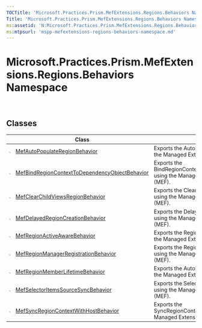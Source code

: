 ```yaml
---
TOCTitle: 'Microsoft.Practices.Prism.MefExtensions.Regions.Behaviors Namespace'
Title: 'Microsoft.Practices.Prism.MefExtensions.Regions.Behaviors Namespace ()'
ms:assetid: 'N:Microsoft.Practices.Prism.MefExtensions.Regions.Behaviors'
ms:mtpsurl: 'mspp-mefextensions-regions-behaviors-namespace.md'
---
```



# Microsoft.Practices.Prism.MefExtensions.Regions.Behaviors Namespace

 

## Classes

<span id="classToggle"></span>
<table>

<thead>
<tr class="header">
<th> </th>
<th>Class</th>
<th>Description</th>
</tr>
</thead>
<tbody>
<tr class="odd">
<td><img src="images/public-class.gif" title="Public class" /></td>
<td><a href="mefautopopulateregionbehavior-class-mspp-mefextensions-regions-behaviors.md">MefAutoPopulateRegionBehavior</a></td>
<td><div class="summary">
Exports the AutoPopulateRegionBehavior using the Managed Extensibility Framework (MEF).
</div></td>
</tr>
<tr class="even">
<td><img src="images/public-class.gif" title="Public class" /></td>
<td><a href="mefbindregioncontexttodependencyobjectbehavior-class-mspp-mefextensions-regions-behaviors.md">MefBindRegionContextToDependencyObjectBehavior</a></td>
<td><div class="summary">
Exports the BindRegionContextToDependencyObjectBehavior using the Managed Extensibility Framework (MEF).
</div></td>
</tr>
<tr class="odd">
<td><img src="images/public-class.gif" title="Public class" /></td>
<td><a href="mefclearchildviewsregionbehavior-class-mspp-mefextensions-regions-behaviors.md">MefClearChildViewsRegionBehavior</a></td>
<td><div class="summary">
Exports the ClearChildViewsRegionBehavior using the Managed Extensibility Framework (MEF).
</div></td>
</tr>
<tr class="even">
<td><img src="images/public-class.gif" title="Public class" /></td>
<td><a href="mefdelayedregioncreationbehavior-class-mspp-mefextensions-regions-behaviors.md">MefDelayedRegionCreationBehavior</a></td>
<td><div class="summary">
Exports the DelayedRegionCreationBehavior using the Managed Extensibility Framework (MEF).
</div></td>
</tr>
<tr class="odd">
<td><img src="images/public-class.gif" title="Public class" /></td>
<td><a href="mefregionactiveawarebehavior-class-mspp-mefextensions-regions-behaviors.md">MefRegionActiveAwareBehavior</a></td>
<td><div class="summary">
Exports the RegionActiveAwareBehavior using the Managed Extensibility Framework (MEF).
</div></td>
</tr>
<tr class="even">
<td><img src="images/public-class.gif" title="Public class" /></td>
<td><a href="mefregionmanagerregistrationbehavior-class-mspp-mefextensions-regions-behaviors.md">MefRegionManagerRegistrationBehavior</a></td>
<td><div class="summary">
Exports the RegionManagerRegistrationBehavior using the Managed Extensibility Framework (MEF).
</div></td>
</tr>
<tr class="odd">
<td><img src="images/public-class.gif" title="Public class" /></td>
<td><a href="mefregionmemberlifetimebehavior-class-mspp-mefextensions-regions-behaviors.md">MefRegionMemberLifetimeBehavior</a></td>
<td><div class="summary">
Exports the AutoPopulateRegionBehavior using the Managed Extensibility Framework (MEF).
</div></td>
</tr>
<tr class="even">
<td><img src="images/public-class.gif" title="Public class" /></td>
<td><a href="mefselectoritemssourcesyncbehavior-class-mspp-mefextensions-regions-behaviors.md">MefSelectorItemsSourceSyncBehavior</a></td>
<td><div class="summary">
Exports the SelectorItemsSourceSyncBehavior using the Managed Extensibility Framework (MEF).
</div></td>
</tr>
<tr class="odd">
<td><img src="images/public-class.gif" title="Public class" /></td>
<td><a href="mefsyncregioncontextwithhostbehavior-class-mspp-mefextensions-regions-behaviors.md">MefSyncRegionContextWithHostBehavior</a></td>
<td><div class="summary">
Exports the SyncRegionContextWithHostBehavior using the Managed Extensibility Framework (MEF).
</div></td>
</tr>
</tbody>
</table>
